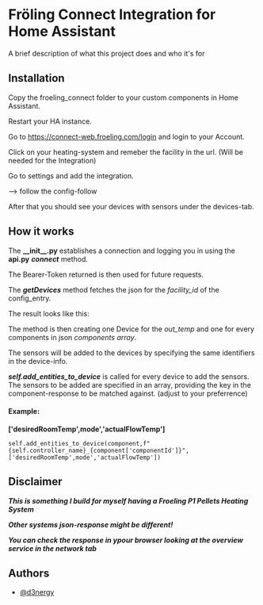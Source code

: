 
# Fröling Connect Integration for Home Assistant

A brief description of what this project does and who it's for


## Installation


Copy the froeling_connect folder to your custom components in Home Assistant.

Restart your HA instance.


Go to https://connect-web.froeling.com/login and login to your Account.

Click on your heating-system and remeber the facility in the url.
(Will be needed for the Integration)

Go to settings and add the integration.

--> follow the config-follow

After that you should see your devices with sensors under the devices-tab.





## How it works

The **\_\_init\_\_.py** establishes a connection and logging you in using the 
**api.py** ***connect*** method.

The Bearer-Token returned is then used for future requests.

The ***getDevices*** method fetches the json for the _facility_id_ of the config_entry.

The result looks like this:


The method is then creating one Device for the *out_temp* and one for every components in json *components array*.

The sensors will be added to the devices by specifying the same identifiers in the device-info.

***self.add_entities_to_device*** is called for every device to add the sensors.
The sensors to be added are specified in an array, providing the key in the component-response to be matched against. (adjust to your preferrence)

#### Example:

**['desiredRoomTemp',mode','actualFlowTemp']** 
```
self.add_entities_to_device(component,f"{self.controller_name}_{component['componentId']}",['desiredRoomTemp',mode','actualFlowTemp'])
```



## Disclaimer

***This is something I build for myself having a Froeling P1 Pellets Heating System***

***Other systems json-response might be different!***

***You can check the response in ypour browser looking at the overview service in the network tab***
## Authors

- [@d3nergy](https://www.github.com/d3nergy)

